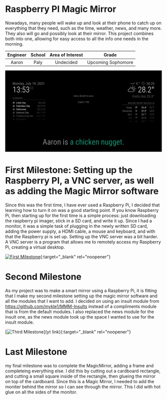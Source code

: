 # Raspberry PI Magic Mirror
Nowadays, many people will wake up and look at their phone to catch up on everything that they need, such as the time, weather, news, and many more. They also will go and possibly look at their mirror. This project combines both into one, allowing for easy access to all the info one needs in the morning.

| **Engineer** | **School** | **Area of Interest** | **Grade** |
|:--:|:--:|:--:|:--:|
| Aaron | Paly | Undecided | Upcoming Sophomore 

![Headstone Image](https://github.com/Soup3214/Ras-Pi-Magic-Mirror/blob/gh-pages/images/Screen_Shot_2021-07-19_at_1.53.58_PM.png)
  
# First Milestone: Setting up the Raspberry PI, a VNC server, as well as adding the Magic Mirror software
Since this was the first time, I have ever used a Raspberry Pi, I decided that learning how to turn it on was a good starting point. If you know Raspberry Pi, then starting up for the first time is a simple process: just downloading the raspberry pi imager, stick in a SD card, and write it up. Since I had a monitor, it was a simple task of plugging in the newly written SD card, adding the power supply, a HDMI cable, a mouse and keyboard, and with that the Raspberry pi is set up. Setting up the VNC server was a bit harder. A VNC server is a program that allows me to remotely access my Raspberry Pi, creating a virtual desktop.

[![First Milestone](https://cdn.discordapp.com/attachments/799773888032014406/865679106103050270/Screen_Shot_2021-07-16_at_12.39.10_PM.png)](https://youtu.be/2sLgzFBFV9o){:target="_blank" rel="noopener"}

# Second Milestone
As my project was to make a smart mirror using a Raspberry Pi, it is fitting that I make my second milestone setting up the magic mirror software and all the modules that I want to add. I decided on using an insult module from https://github.com/mykle1/MMM-Insults instead of a compliments module that is from the default modules. I also replaced the news module for the insult one, as the news module took up the space I wanted to use for the insult module.

[![Third Milestone](https://cdn.discordapp.com/attachments/799773888032014406/867878161811505172/Screen_Shot_2021-07-22_at_2.16.29_PM.png)](yt link){:target="_blank" rel="noopener"}
# Last Milestone
my final milestone was to complete the MagicMirror, adding a frame and completeing everything else. I did this by cutting out a cardboard rectangle, and cutting a small square inside of the rectangle, then glueing the mirror on top of the cardboard. Since this is a Magic Mirror, I needed to add the moniter behind the mirror so I can see through the mirror. This I did with hot glue on all the sides of the monitor. 
